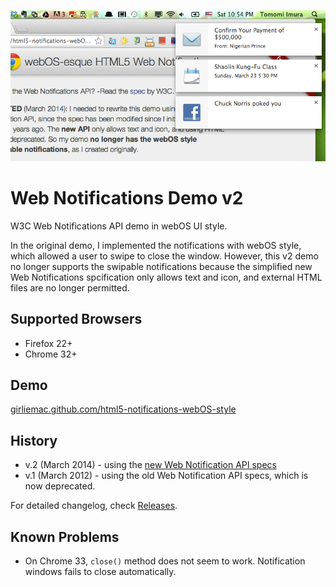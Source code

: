 ![screenshot](images/screenshot.png)

# Web Notifications Demo v2

W3C Web Notifications API demo in webOS UI style.

In the original demo, I implemented the notifications with webOS style, which allowed a user to swipe to close the window. However, this v2 demo no longer supports the swipable notifications because the simplified new Web Notifications spcification only allows text and icon, and external HTML files are no longer permitted.

## Supported Browsers

- Firefox 22+
- Chrome 32+

## Demo

[girliemac.github.com/html5-notifications-webOS-style](http://girliemac.github.com/html5-notifications-webOS-style)

## History

- v.2 (March 2014) - using the [new Web Notification API specs](http://www.w3.org/TR/notifications)
- v.1 (March 2012) - using the old Web Notification API specs, which is now deprecated.

For detailed changelog, check [Releases](https://github.com/webcomponents/element-boilerplate/releases).

## Known Problems

- On Chrome 33, `close()` method does not seem to work. Notification windows fails to close automatically. 
